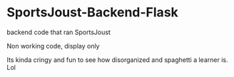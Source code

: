 # SportsJoust-Backend-Flask
backend code that ran SportsJoust


Non working code, display only

Its kinda cringy and fun to see how disorganized and spaghetti a learner is. Lol
